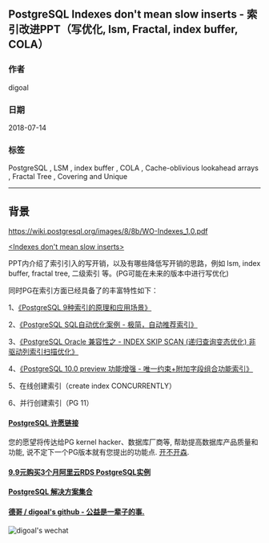 ## PostgreSQL Indexes don't mean slow inserts - 索引改进PPT（写优化, lsm, Fractal, index buffer, COLA）  
                                                                 
### 作者                                                                 
digoal                                                                 
                                                                 
### 日期                                                                 
2018-07-14                                                               
                                                                 
### 标签                                                                 
PostgreSQL , LSM , index buffer , COLA , Cache-oblivious lookahead arrays , Fractal Tree , Covering and Unique   
                                                                 
----                                                                 
                                                                 
## 背景       
  
https://wiki.postgresql.org/images/8/8b/WO-Indexes_1.0.pdf  
  
[<Indexes don't mean slow inserts>](20180714_04_pdf_001.pdf)  
  
PPT内介绍了索引引入的写开销，以及有哪些降低写开销的思路，例如 lsm, index buffer, fractal tree, 二级索引 等。(PG可能在未来的版本中进行写优化)  
  
同时PG在索引方面已经具备了的丰富特性如下：  
  
1、[《PostgreSQL 9种索引的原理和应用场景》](../201706/20170627_01.md)    
  
2、[《PostgreSQL SQL自动优化案例 - 极简，自动推荐索引》](../201801/20180111_02.md)    
  
3、[《PostgreSQL Oracle 兼容性之 - INDEX SKIP SCAN (递归查询变态优化) 非驱动列索引扫描优化》](../201803/20180323_03.md)    
  
4、[《PostgreSQL 10.0 preview 功能增强 - 唯一约束+附加字段组合功能索引》](../201703/20170312_23.md)    
  
5、在线创建索引（create index CONCURRENTLY）  
  
6、并行创建索引（PG 11）  
    
    
  
  
  
  
  
  
  
  
  
  
  
  
  
  
  
  
  
  
  
  
  
  
  
  
  
  
  
  
  
  
  
  
  
  
  
  
  
  
  
  
  
  
  
  
  
  
  
  
  
  
  
  
  
  
  
  
  
  
  
  
  
  
  
#### [PostgreSQL 许愿链接](https://github.com/digoal/blog/issues/76 "269ac3d1c492e938c0191101c7238216")
您的愿望将传达给PG kernel hacker、数据库厂商等, 帮助提高数据库产品质量和功能, 说不定下一个PG版本就有您提出的功能点. [开不开森](https://github.com/digoal/blog/issues/76 "269ac3d1c492e938c0191101c7238216").  
  
  
#### [9.9元购买3个月阿里云RDS PostgreSQL实例](https://www.aliyun.com/database/postgresqlactivity "57258f76c37864c6e6d23383d05714ea")
  
  
#### [PostgreSQL 解决方案集合](https://yq.aliyun.com/topic/118 "40cff096e9ed7122c512b35d8561d9c8")
  
  
#### [德哥 / digoal's github - 公益是一辈子的事.](https://github.com/digoal/blog/blob/master/README.md "22709685feb7cab07d30f30387f0a9ae")
  
  
![digoal's wechat](../pic/digoal_weixin.jpg "f7ad92eeba24523fd47a6e1a0e691b59")
  
